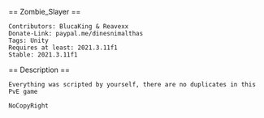 == Zombie_Slayer == 
```
Contributors: BlucaKing & Reavexx
Donate-Link: paypal.me/dinesnimalthas
Tags: Unity
Requires at least: 2021.3.11f1
Stable: 2021.3.11f1
```
== Description ==
``` 
Everything was scripted by yourself, there are no duplicates in this PvE game

NoCopyRight
```
